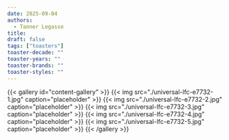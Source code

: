 ```yaml
---
date: 2025-09-04
authors:
  - Tanner Legasse
title: 
draft: false
tags: ["toasters"]
toaster-decade: ""
toaster-years: ""
toaster-brands: ""
toaster-styles: ""
---
```

{{< gallery id="content-gallery" >}}
  {{< img src="./universal-lfc-e7732-1.jpg" caption="placeholder" >}}
  {{< img src="./universal-lfc-e7732-2.jpg" caption="placeholder" >}}
  {{< img src="./universal-lfc-e7732-3.jpg" caption="placeholder" >}}
  {{< img src="./universal-lfc-e7732-4.jpg" caption="placeholder" >}}
  {{< img src="./universal-lfc-e7732-5.jpg" caption="placeholder" >}}
{{< /gallery >}}
